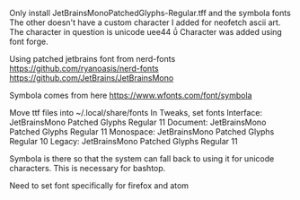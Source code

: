 Only install JetBrainsMonoPatchedGlyphs-Regular.tff and the symbola fonts
The other doesn't have a custom character I added for neofetch ascii art.
The character in question is unicode uee44  
Character was added using font forge.

Using patched jetbrains font from nerd-fonts
https://github.com/ryanoasis/nerd-fonts
https://github.com/JetBrains/JetBrainsMono

Symbola comes from here https://www.wfonts.com/font/symbola

Move ttf files into ~/.local/share/fonts
In Tweaks, set fonts
Interface: JetBrainsMono Patched Glyphs Regular 11
Document: JetBrainsMono Patched Glyphs Regular 11
Monospace: JetBrainsMono Patched Glyphs Regular 10
Legacy: JetBrainsMono Patched Glyphs Regular 11

Symbola is there so that the system can fall back to using it for unicode characters.  This is necessary for bashtop.

Need to set font specifically for firefox and atom
